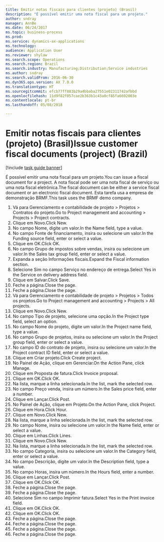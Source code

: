 ```yaml
--- 
title: Emitir notas fiscais para clientes (projeto) (Brasil)
description: "É possível emitir uma nota fiscal para um projeto."
author: sndray
manager: AnnBe
ms.date: 06/24/2017
ms.topic: business-process
ms.prod: 
ms.service: dynamics-ax-applications
ms.technology: 
audience: Application User
ms.reviewer: shylaw
ms.search.scope: Operations
ms.search.region: Brazil
ms.search.industry: Manufacturing;Distribution;Service industries
ms.author: sndray
ms.search.validFrom: 2016-06-30
ms.dyn365.ops.version: AX 7.0.0
ms.translationtype: HT
ms.sourcegitcommit: efcb77ff883b29a4bbaba27551e02311742afbbd
ms.openlocfilehash: 11d9f82f057cae2b363b1c43a0cf85fa6692003e
ms.contentlocale: pt-br
ms.lasthandoff: 05/08/2018

---
```

# <a name="issue-customer-fiscal-documents-project-brazil"></a><span data-ttu-id="8b4b3-103">Emitir notas fiscais para clientes (projeto) (Brasil)</span><span class="sxs-lookup"><span data-stu-id="8b4b3-103">Issue customer fiscal documents (project) (Brazil)</span></span>

[!include [task guide banner](../../includes/task-guide-banner.md)]

<span data-ttu-id="8b4b3-104">É possível emitir uma nota fiscal para um projeto.</span><span class="sxs-lookup"><span data-stu-id="8b4b3-104">You can issue a fiscal document for a project.</span></span> <span data-ttu-id="8b4b3-105">A nota fiscal pode ser uma nota fiscal de serviço ou uma nota fiscal eletrônica.</span><span class="sxs-lookup"><span data-stu-id="8b4b3-105">The fiscal document can be either a service fiscal document or an electronic fiscal document.</span></span> <span data-ttu-id="8b4b3-106">Esta tarefa usa a empresa de demonstração BRMF.</span><span class="sxs-lookup"><span data-stu-id="8b4b3-106">This task uses the BRMF demo company.</span></span>

1. <span data-ttu-id="8b4b3-107">Vá para Gerenciamento e contabilidade de projeto > Projetos > Contratos do projeto.</span><span class="sxs-lookup"><span data-stu-id="8b4b3-107">Go to Project management and accounting > Projects > Project contracts.</span></span>
2. <span data-ttu-id="8b4b3-108">Clique em Novo.</span><span class="sxs-lookup"><span data-stu-id="8b4b3-108">Click New.</span></span>
3. <span data-ttu-id="8b4b3-109">No campo Nome, digite um valor.</span><span class="sxs-lookup"><span data-stu-id="8b4b3-109">In the Name field, type a value.</span></span>
4. <span data-ttu-id="8b4b3-110">No campo Fonte de financiamento, insira ou selecione um valor.</span><span class="sxs-lookup"><span data-stu-id="8b4b3-110">In the Funding source field, enter or select a value.</span></span>
5. <span data-ttu-id="8b4b3-111">Clique em OK.</span><span class="sxs-lookup"><span data-stu-id="8b4b3-111">Click OK.</span></span>
6. <span data-ttu-id="8b4b3-112">No campo Grupo de impostos sobre vendas, insira ou selecione um valor.</span><span class="sxs-lookup"><span data-stu-id="8b4b3-112">In the Sales tax group field, enter or select a value.</span></span>
7. <span data-ttu-id="8b4b3-113">Expanda a seção Informações fiscais.</span><span class="sxs-lookup"><span data-stu-id="8b4b3-113">Expand the Fiscal information section.</span></span>
8. <span data-ttu-id="8b4b3-114">Selecione Sim no campo Serviço no endereço de entrega.</span><span class="sxs-lookup"><span data-stu-id="8b4b3-114">Select Yes in the Service on delivery address field.</span></span>
9. <span data-ttu-id="8b4b3-115">Clique em Salvar.</span><span class="sxs-lookup"><span data-stu-id="8b4b3-115">Click Save.</span></span>
10. <span data-ttu-id="8b4b3-116">Feche a página.</span><span class="sxs-lookup"><span data-stu-id="8b4b3-116">Close the page.</span></span>
11. <span data-ttu-id="8b4b3-117">Feche a página.</span><span class="sxs-lookup"><span data-stu-id="8b4b3-117">Close the page.</span></span>
12. <span data-ttu-id="8b4b3-118">Vá para Gerenciamento e contabilidade de projeto > Projetos > Todos os projetos.</span><span class="sxs-lookup"><span data-stu-id="8b4b3-118">Go to Project management and accounting > Projects > All projects.</span></span>
13. <span data-ttu-id="8b4b3-119">Clique em Novo.</span><span class="sxs-lookup"><span data-stu-id="8b4b3-119">Click New.</span></span>
14. <span data-ttu-id="8b4b3-120">No campo Tipo de projeto, selecione uma opção.</span><span class="sxs-lookup"><span data-stu-id="8b4b3-120">In the Project type field, select an option.</span></span>
15. <span data-ttu-id="8b4b3-121">No campo Nome do projeto, digite um valor.</span><span class="sxs-lookup"><span data-stu-id="8b4b3-121">In the Project name field, type a value.</span></span>
16. <span data-ttu-id="8b4b3-122">No campo Grupo de projetos, insira ou selecione um valor.</span><span class="sxs-lookup"><span data-stu-id="8b4b3-122">In the Project group field, enter or select a value.</span></span>
17. <span data-ttu-id="8b4b3-123">No campo ID do contrato de projeto, insira ou selecione um valor.</span><span class="sxs-lookup"><span data-stu-id="8b4b3-123">In the Project contract ID field, enter or select a value.</span></span>
18. <span data-ttu-id="8b4b3-124">Clique em Criar projeto.</span><span class="sxs-lookup"><span data-stu-id="8b4b3-124">Click Create project.</span></span>
19. <span data-ttu-id="8b4b3-125">No Painel de Ação, clique em Gerenciar.</span><span class="sxs-lookup"><span data-stu-id="8b4b3-125">On the Action Pane, click Manage.</span></span>
20. <span data-ttu-id="8b4b3-126">Clique em Proposta de fatura.</span><span class="sxs-lookup"><span data-stu-id="8b4b3-126">Click Invoice proposal.</span></span>
21. <span data-ttu-id="8b4b3-127">Clique em OK.</span><span class="sxs-lookup"><span data-stu-id="8b4b3-127">Click OK.</span></span>
22. <span data-ttu-id="8b4b3-128">Na lista, marque a linha selecionada.</span><span class="sxs-lookup"><span data-stu-id="8b4b3-128">In the list, mark the selected row.</span></span>
23. <span data-ttu-id="8b4b3-129">No campo Preço venda, insira um número.</span><span class="sxs-lookup"><span data-stu-id="8b4b3-129">In the Sales price field, enter a number.</span></span>
24. <span data-ttu-id="8b4b3-130">Clique em Lançar.</span><span class="sxs-lookup"><span data-stu-id="8b4b3-130">Click Post.</span></span>
25. <span data-ttu-id="8b4b3-131">No Painel de Ação, clique em Projeto.</span><span class="sxs-lookup"><span data-stu-id="8b4b3-131">On the Action Pane, click Project.</span></span>
26. <span data-ttu-id="8b4b3-132">Clique em Hora.</span><span class="sxs-lookup"><span data-stu-id="8b4b3-132">Click Hour.</span></span>
27. <span data-ttu-id="8b4b3-133">Clique em Novo.</span><span class="sxs-lookup"><span data-stu-id="8b4b3-133">Click New.</span></span>
28. <span data-ttu-id="8b4b3-134">Na lista, marque a linha selecionada.</span><span class="sxs-lookup"><span data-stu-id="8b4b3-134">In the list, mark the selected row.</span></span>
29. <span data-ttu-id="8b4b3-135">No campo Nome, insira ou selecione um valor.</span><span class="sxs-lookup"><span data-stu-id="8b4b3-135">In the Name field, enter or select a value.</span></span>
30. <span data-ttu-id="8b4b3-136">Clique em Linhas.</span><span class="sxs-lookup"><span data-stu-id="8b4b3-136">Click Lines.</span></span>
31. <span data-ttu-id="8b4b3-137">Clique em Novo.</span><span class="sxs-lookup"><span data-stu-id="8b4b3-137">Click New.</span></span>
32. <span data-ttu-id="8b4b3-138">Na lista, marque a linha selecionada.</span><span class="sxs-lookup"><span data-stu-id="8b4b3-138">In the list, mark the selected row.</span></span>
33. <span data-ttu-id="8b4b3-139">No campo Categoria, insira ou selecione um valor.</span><span class="sxs-lookup"><span data-stu-id="8b4b3-139">In the Category field, enter or select a value.</span></span>
34. <span data-ttu-id="8b4b3-140">No campo Descrição, digite um valor.</span><span class="sxs-lookup"><span data-stu-id="8b4b3-140">In the Description field, type a value.</span></span>
35. <span data-ttu-id="8b4b3-141">No campo Horas, insira um número.</span><span class="sxs-lookup"><span data-stu-id="8b4b3-141">In the Hours field, enter a number.</span></span>
36. <span data-ttu-id="8b4b3-142">Clique em Lançar.</span><span class="sxs-lookup"><span data-stu-id="8b4b3-142">Click Post.</span></span>
37. <span data-ttu-id="8b4b3-143">Clique em OK.</span><span class="sxs-lookup"><span data-stu-id="8b4b3-143">Click OK.</span></span>
38. <span data-ttu-id="8b4b3-144">Feche a página.</span><span class="sxs-lookup"><span data-stu-id="8b4b3-144">Close the page.</span></span>
39. <span data-ttu-id="8b4b3-145">Feche a página.</span><span class="sxs-lookup"><span data-stu-id="8b4b3-145">Close the page.</span></span>
40. <span data-ttu-id="8b4b3-146">Selecione Sim no campo Imprimir fatura.</span><span class="sxs-lookup"><span data-stu-id="8b4b3-146">Select Yes in the Print invoice field.</span></span>
41. <span data-ttu-id="8b4b3-147">Clique em OK.</span><span class="sxs-lookup"><span data-stu-id="8b4b3-147">Click OK.</span></span>
42. <span data-ttu-id="8b4b3-148">Clique em OK.</span><span class="sxs-lookup"><span data-stu-id="8b4b3-148">Click OK.</span></span>
43. <span data-ttu-id="8b4b3-149">Feche a página.</span><span class="sxs-lookup"><span data-stu-id="8b4b3-149">Close the page.</span></span>
44. <span data-ttu-id="8b4b3-150">Feche a página.</span><span class="sxs-lookup"><span data-stu-id="8b4b3-150">Close the page.</span></span>
45. <span data-ttu-id="8b4b3-151">Feche a página.</span><span class="sxs-lookup"><span data-stu-id="8b4b3-151">Close the page.</span></span>
46. <span data-ttu-id="8b4b3-152">Feche a página.</span><span class="sxs-lookup"><span data-stu-id="8b4b3-152">Close the page.</span></span>


